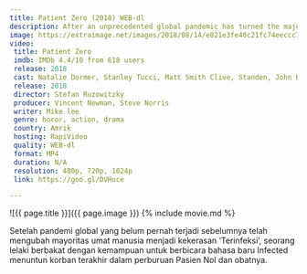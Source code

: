 ```yaml
---
title: Patient Zero (2018) WEB-dl
description: After an unprecedented global pandemic has turned the majority of humankind into violent 'Infected'
image: https://extraimage.net/images/2018/08/14/e821e3fe40c21fc74eeccc7544243140.jpg
video:
 title: Patient Zero
 imdb: IMDb 4.4/10 from 618 users
 release: 2018
 cast: Natalie Dormer, Stanley Tucci, Matt Smith Clive, Standen, John Bradley, Agyness Deyn, Dilyana Bouklieva, James Northcote, Jorge Leon Martinez, Anastasia Harrold, Joshua Osei, Colin McFarlane, Pippa Bennett-Warner, Yumiko Hanasaka, Daniel Westwood, Susanna Herbert
 release: 2018
 director: Stefan Ruzowitzky
 producer: Vincent Newman, Steve Norris
 writer: Mike lee
 genre: horor, action, drama
 country: Amrik
 hosting: RapiVideo
 quality: WEB-dl
 format: MP4
 duration: N/A
 resolution: 480p, 720p, 1024p
 link: https://goo.gl/DVHuce

---
```

![{{ page.title }}]({{ page.image }})
{% include movie.md %}

Setelah pandemi global yang belum pernah terjadi sebelumnya telah mengubah mayoritas umat manusia menjadi kekerasan ‘Terinfeksi’, seorang lelaki berbakat dengan kemampuan untuk berbicara bahasa baru Infected menuntun korban terakhir dalam perburuan Pasien Nol dan obatnya.

